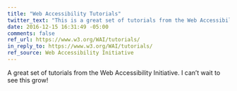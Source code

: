 ```yaml
---
title: "Web Accessibility Tutorials"
twitter_text: "This is a great set of tutorials from the Web Accessibility Initiative."
date: 2016-12-15 16:31:49 -05:00
comments: false
ref_url: https://www.w3.org/WAI/tutorials/
in_reply_to: https://www.w3.org/WAI/tutorials/
ref_source: Web Accessibility Initiative
---
```


A great set of tutorials from the Web Accessibility Initiative. I can’t wait to see this grow!